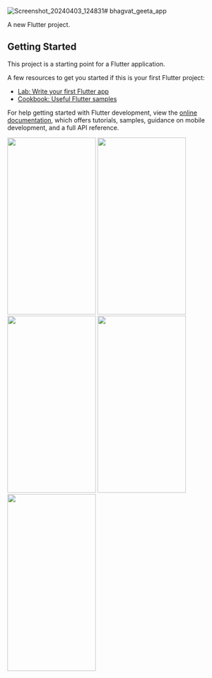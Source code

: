 ![Screenshot_20240403_124831](https://github.com/rutvik4940/bhagvat_geeta_app/assets/153794371/3a72d203-61e1-487e-ae1a-aac32df2f7d0)# bhagvat_geeta_app

A new Flutter project.

## Getting Started

This project is a starting point for a Flutter application.

A few resources to get you started if this is your first Flutter project:

- [Lab: Write your first Flutter app](https://docs.flutter.dev/get-started/codelab)
- [Cookbook: Useful Flutter samples](https://docs.flutter.dev/cookbook)

For help getting started with Flutter development, view the
[online documentation](https://docs.flutter.dev/), which offers tutorials,
samples, guidance on mobile development, and a full API reference.


<p>
<img src="https://github.com/rutvik4940/bhagvat_geeta_app/assets/153794371/16179edf-2687-4478-b7ca-eaf245218b11"
 height="400px" width="200px"/>
 <img src="Screenshot_20240403_124630](https://github.com/rutvik4940/bhagvat_geeta_app/assets/153794371/34e20630-a886-492a-8d1b-56ca5a51d6d4"
 height="400px" width="200px"/>
  <img src="https://github.com/rutvik4940/bhagvat_geeta_app/assets/153794371/dabe0bea-4260-47db-890a-9c983ac0bb36"
 height="400px" width="200px"/>
  <img src="https://github.com/rutvik4940/bhagvat_geeta_app/assets/153794371/14fd8b04-e57b-45b7-9ede-c135d7faeb4a"
 height="400px" width="200px"/>
   <img src="https://github.com/rutvik4940/bhagvat_geeta_app/assets/153794371/949b0b66-7cab-42d7-8f29-d175ea0e7274"
 height="400px" width="200px"/>
</p>
